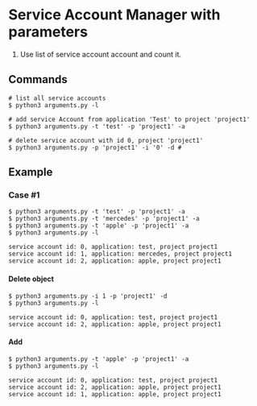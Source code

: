 # Service Account Manager with parameters

1. Use list of service account account and count it. 

## Commands 

```
# list all service accounts
$ python3 arguments.py -l 

# add service Account from application 'Test' to project 'project1'
$ python3 arguments.py -t 'test' -p 'project1' -a

# delete service account with id 0, project 'project1'
$ python3 arguments.py -p 'project1' -i '0' -d # 

```

## Example

### Case #1

``` 
$ python3 arguments.py -t 'test' -p 'project1' -a
$ python3 arguments.py -t 'mercedes' -p 'project1' -a
$ python3 arguments.py -t 'apple' -p 'project1' -a
$ python3 arguments.py -l

service account id: 0, application: test, project project1
service account id: 1, application: mercedes, project project1
service account id: 2, application: apple, project project1
```

#### Delete object

```
$ python3 arguments.py -i 1 -p 'project1' -d
$ python3 arguments.py -l      

service account id: 0, application: test, project project1
service account id: 2, application: apple, project project1
```

#### Add

```
$ python3 arguments.py -t 'apple' -p 'project1' -a
$ python3 arguments.py -l 

service account id: 0, application: test, project project1
service account id: 2, application: apple, project project1
service account id: 1, application: apple, project project1
```